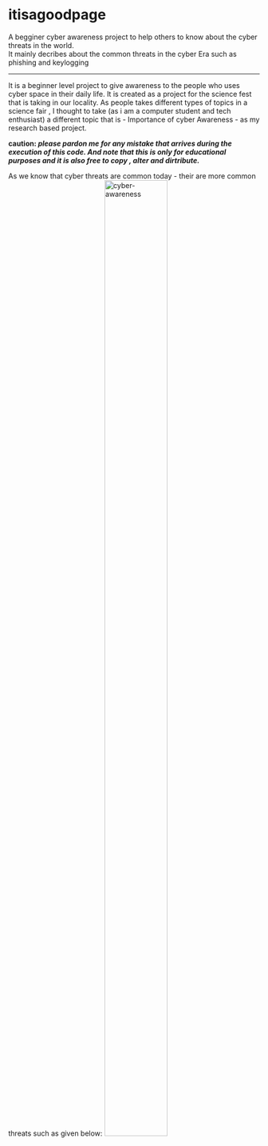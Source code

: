 # itisagoodpage

A begginer cyber awareness project to help others to know about the cyber threats in the world.<br />
It mainly decribes about the common threats in the cyber Era such as phishing and keylogging

<hr />

It is a beginner level project to give awareness to the people who uses cyber space in their daily life. It is created as a project for the science fest that is taking in our locality. As people takes different types of topics in a science fair , I thought to take (as i am a computer student and tech enthusiast) a different topic that is - Importance of cyber Awareness - as my research based project.

<strong> caution: <em> please pardon me for any mistake that arrives during the execution of this code. And note that this is only for educational purposes and it is also free to copy , alter and dirtribute.</em> </strong>

As we know that cyber threats are common today - their are more common threats such as given below:
  <a href="https://www.forbes.com/advisor/business/common-cyber-security-threats/" target="_blank"><img src="https://thumbor.forbes.com/thumbor/fit-in/900x510/https://www.forbes.com/advisor/wp-content/uploads/2021/10/common_cybersecurity_threats_-_article_image.jpg" width="50%" height="70%" alt="cyber-awareness" style=""></a>
  

